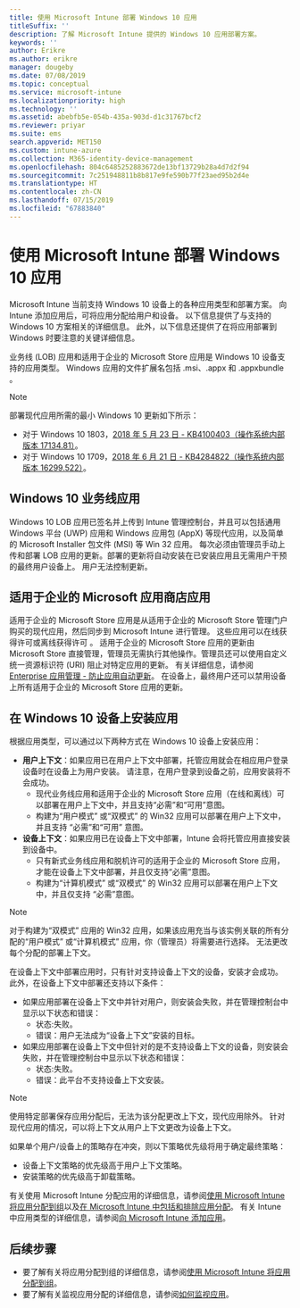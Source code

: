 ```yaml
---
title: 使用 Microsoft Intune 部署 Windows 10 应用
titleSuffix: ''
description: 了解 Microsoft Intune 提供的 Windows 10 应用部署方案。
keywords: ''
author: Erikre
ms.author: erikre
manager: dougeby
ms.date: 07/08/2019
ms.topic: conceptual
ms.service: microsoft-intune
ms.localizationpriority: high
ms.technology: ''
ms.assetid: abebfb5e-054b-435a-903d-d1c31767bcf2
ms.reviewer: priyar
ms.suite: ems
search.appverid: MET150
ms.custom: intune-azure
ms.collection: M365-identity-device-management
ms.openlocfilehash: 804c6485252883672de13bf13729b28a4d7d2f94
ms.sourcegitcommit: 7c251948811b8b817e9fe590b77f23aed95b2d4e
ms.translationtype: HT
ms.contentlocale: zh-CN
ms.lasthandoff: 07/15/2019
ms.locfileid: "67883840"
---
```

# <a name="windows-10-app-deployment-using-microsoft-intune"></a>使用 Microsoft Intune 部署 Windows 10 应用 

Microsoft Intune 当前支持 Windows 10 设备上的各种应用类型和部署方案。 向 Intune 添加应用后，可将应用分配给用户和设备。 以下信息提供了与支持的 Windows 10 方案相关的详细信息。 此外，以下信息还提供了在将应用部署到 Windows 时要注意的关键详细信息。 

业务线 (LOB) 应用和适用于企业的 Microsoft Store 应用是 Windows 10 设备支持的应用类型。 Windows 应用的文件扩展名包括 .msi、.appx 和 .appxbundle    。  

> [!Note]
> 部署现代应用所需的最小 Windows 10 更新如下所示：
> - 对于 Windows 10 1803，[2018 年 5 月 23 日 - KB4100403（操作系统内部版本 17134.81）](https://support.microsoft.com/help/4100403/windows-10-update-kb4100403)。
> - 对于 Windows 10 1709，[2018 年 6 月 21 日 - KB4284822（操作系统内部版本 16299.522）](https://support.microsoft.com/help/4284822)。

## <a name="windows-10-line-of-business-apps"></a>Windows 10 业务线应用

Windows 10 LOB 应用已签名并上传到 Intune 管理控制台，并且可以包括通用 Windows 平台 (UWP) 应用和 Windows 应用包 (AppX) 等现代应用，以及简单的 Microsoft Installer 包文件 (MSI) 等 Win 32 应用。 每次必须由管理员手动上传和部署 LOB 应用的更新。部署的更新将自动安装在已安装应用且无需用户干预的最终用户设备上。 用户无法控制更新。 

## <a name="microsoft-store-for-business-apps"></a>适用于企业的 Microsoft 应用商店应用

适用于企业的 Microsoft Store 应用是从适用于企业的 Microsoft Store 管理门户购买的现代应用，然后同步到 Microsoft Intune 进行管理。 这些应用可以在线获得许可或离线获得许可   。 适用于企业的 Microsoft Store 应用的更新由 Microsoft Store 直接管理，管理员无需执行其他操作。管理员还可以使用自定义统一资源标识符 (URI) 阻止对特定应用的更新。 有关详细信息，请参阅 [Enterprise 应用管理 - 防止应用自动更新](https://docs.microsoft.com/windows/client-management/mdm/enterprise-app-management#prevent-app-from-automatic-updates)。 在设备上，最终用户还可以禁用设备上所有适用于企业的 Microsoft Store 应用的更新。 

## <a name="installing-apps-on-windows-10-devices"></a>在 Windows 10 设备上安装应用
根据应用类型，可以通过以下两种方式在 Windows 10 设备上安装应用：

- **用户上下文**：如果应用已在用户上下文中部署，托管应用就会在相应用户登录设备时在设备上为用户安装。 请注意，在用户登录到设备之前，应用安装将不会成功。 
  - 现代业务线应用和适用于企业的 Microsoft Store 应用（在线和离线）可以部署在用户上下文中，并且支持“必需”和“可用”意图。
  - 构建为“用户模式”  或“双模式”  的 Win32 应用可以部署在用户上下文中，并且支持  “必需”和“可用”  意图。 
- **设备上下文**：如果应用已在设备上下文中部署，Intune 会将托管应用直接安装到设备中。
  - 只有新式业务线应用和脱机许可的适用于企业的 Microsoft Store 应用，才能在设备上下文中部署，并且仅支持“必需”意图。
  - 构建为“计算机模式”  或“双模式”  的 Win32 应用可以部署在用户上下文中，并且仅支持  “必需”意图。

> [!NOTE]
> 对于构建为“双模式”  应用的 Win32 应用，如果该应用充当与该实例关联的所有分配的“用户模式”  或“计算机模式”  应用，你（管理员）将需要进行选择。 无法更改每个分配的部署上下文。  

在设备上下文中部署应用时，只有针对支持设备上下文的设备，安装才会成功。 此外，在设备上下文中部署还支持以下条件：
- 如果应用部署在设备上下文中并针对用户，则安装会失败，并在管理控制台中显示以下状态和错误：
  - 状态:失败。
  - 错误：用户无法成为“设备上下文”安装的目标。
- 如果应用部署在设备上下文中但针对的是不支持设备上下文的设备，则安装会失败，并在管理控制台中显示以下状态和错误：
  - 状态:失败。
  - 错误：此平台不支持设备上下文安装。 

> [!Note]
> 使用特定部署保存应用分配后，无法为该分配更改上下文，现代应用除外。 针对现代应用的情况，可以将上下文从用户上下文更改为设备上下文。 

如果单个用户/设备上的策略存在冲突，则以下策略优先级将用于确定最终策略：
- 设备上下文策略的优先级高于用户上下文策略。 
- 安装策略的优先级高于卸载策略。

有关使用 Microsoft Intune 分配应用的详细信息，请参阅[使用 Microsoft Intune 将应用分配到组](apps-deploy.md)以及[在 Microsoft Intune 中包括和排除应用分配](apps-inc-exl-assignments.md)。 有关 Intune 中应用类型的详细信息，请参阅[向 Microsoft Intune 添加应用](apps-add.md)。

## <a name="next-steps"></a>后续步骤

- 要了解有关将应用分配到组的详细信息，请参阅[使用 Microsoft Intune 将应用分配到组](apps-deploy.md)。
- 要了解有关监视应用分配的详细信息，请参阅[如何监视应用](apps-monitor.md)。

